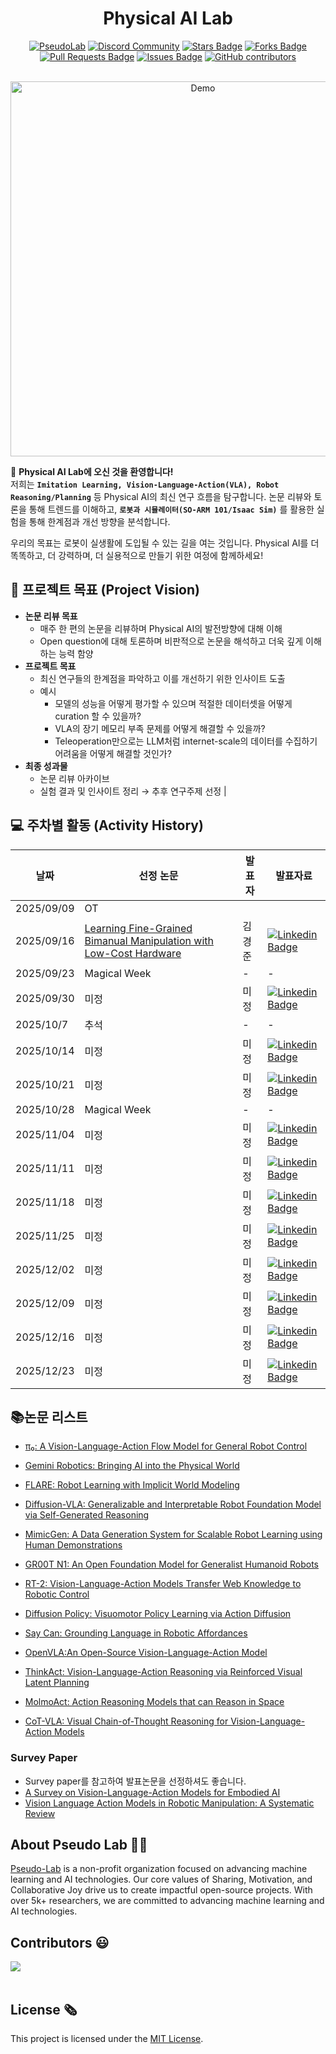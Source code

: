 

<h1 align="center"> Physical AI Lab </h1>

<div align="center">
<a href="https://pseudo-lab.com"><img src="https://img.shields.io/badge/PseudoLab-S11-3776AB" alt="PseudoLab"/></a>
<a href="https://discord.gg/EPurkHVtp2"><img src="https://img.shields.io/badge/Discord-BF40BF" alt="Discord Community"/></a>
<a href="https://github.com/Pseudo-Lab/PhyAI-Lab/stargazers"><img src="https://img.shields.io/github/stars/Pseudo-Lab/PhyAI-Lab" alt="Stars Badge"/></a>
<a href="https://github.com/Pseudo-Lab/PhyAI-Lab/network/members"><img src="https://img.shields.io/github/forks/Pseudo-Lab/PhyAI-Lab" alt="Forks Badge"/></a>
<a href="https://github.com/Pseudo-Lab/PhyAI-Lab/pulls"><img src="https://img.shields.io/github/issues-pr/Pseudo-Lab/PhyAI-Lab" alt="Pull Requests Badge"/></a>
<a href="https://github.com/Pseudo-Lab/PhyAI-Lab/issues"><img src="https://img.shields.io/github/issues/Pseudo-Lab/PhyAI-Lab" alt="Issues Badge"/></a>
<a href="https://github.com/Pseudo-Lab/PhyAI-Lab/graphs/contributors"><img alt="GitHub contributors" src="https://img.shields.io/github/contributors/Pseudo-Lab/PhyAI-Lab?color=2b9348"></a>
</div>
<br>



<!-- sheilds: https://shields.io/ -->
<!-- hits badge: https://hits.seeyoufarm.com/ -->

<p align="center">
  <img src="manipulation2.gif" alt="Demo" width="600"/>
</p>


🚀 **Physical AI Lab에 오신 것을 환영합니다!**\
저희는 **`Imitation Learning, Vision-Language-Action(VLA), Robot Reasoning/Planning`** 등 Physical AI의 최신 연구 흐름을 탐구합니다.
논문 리뷰와 토론을 통해 트렌드를 이해하고, **`로봇과 시뮬레이터(SO-ARM 101/Isaac Sim)`**
를 활용한 실험을 통해 한계점과 개선 방향을 분석합니다.

우리의 목표는 로봇이 실생활에 도입될 수 있는 길을 여는 것입니다.
Physical AI를 더 똑똑하고, 더 강력하며, 더 실용적으로 만들기 위한 여정에 함께하세요!

## 🌟 프로젝트 목표 (Project Vision)
- **논문 리뷰 목표**
    - 매주 한 편의 논문을 리뷰하며 Physical AI의 발전방향에 대해 이해
    - Open question에 대해 토론하며 비판적으로 논문을 해석하고 더욱 깊게 이해하는 능력 함양
- **프로젝트 목표**
    - 최신 연구들의 한계점을 파악하고 이를 개선하기 위한 인사이트 도출
    - 예시
        - 모델의 성능을 어떻게 평가할 수 있으며 적절한 데이터셋을 어떻게 curation 할 수 있을까?
        - VLA의 장기 메모리 부족 문제를 어떻게 해결할 수 있을까?
        - Teleoperation만으로는 LLM처럼 internet-scale의 데이터를 수집하기 어려움을 어떻게 해결할 것인가?
- **최종 성과물**
    - 논문 리뷰 아카이브
    - 실험 결과 및 인사이트 정리 → 추후 연구주제 선정         |


## 💻 주차별 활동 (Activity History)

| 날짜 | 선정 논문 | 발표자 | 발표자료
| -------- | -------- | ---- |------|
| 2025/09/09 | OT       |      |        |
| 2025/09/16 |  [Learning Fine-Grained Bimanual Manipulation with Low-Cost Hardware](https://tonyzhaozh.github.io/aloha/)|김경준 |  [![Linkedin Badge](https://img.shields.io/badge/-LinkedIn-blue?style=flat-square&logo=Linkedin&logoColor=white&link=https://www.linkedin.com/in/seong-yun-byeon-8183a8113/)]()
| 2025/09/23 |  Magical Week | - | -
| 2025/09/30 |  미정 | 미정 | [![Linkedin Badge](https://img.shields.io/badge/-LinkedIn-blue?style=flat-square&logo=Linkedin&logoColor=white&link=https://www.linkedin.com/in/seong-yun-byeon-8183a8113/)]()
| 2025/10/7 |  추석 | - |-
| 2025/10/14 |  미정 | 미정 | [![Linkedin Badge](https://img.shields.io/badge/-LinkedIn-blue?style=flat-square&logo=Linkedin&logoColor=white&link=https://www.linkedin.com/in/seong-yun-byeon-8183a8113/)]()
| 2025/10/21 |  미정 | 미정 | [![Linkedin Badge](https://img.shields.io/badge/-LinkedIn-blue?style=flat-square&logo=Linkedin&logoColor=white&link=https://www.linkedin.com/in/seong-yun-byeon-8183a8113/)]()
| 2025/10/28 |  Magical Week |- | -
| 2025/11/04 |  미정 | 미정 | [![Linkedin Badge](https://img.shields.io/badge/-LinkedIn-blue?style=flat-square&logo=Linkedin&logoColor=white&link=https://www.linkedin.com/in/seong-yun-byeon-8183a8113/)]()
| 2025/11/11 | 미정 | 미정 | [![Linkedin Badge](https://img.shields.io/badge/-LinkedIn-blue?style=flat-square&logo=Linkedin&logoColor=white&link=https://www.linkedin.com/in/seong-yun-byeon-8183a8113/)]()
| 2025/11/18 | 미정 | 미정 | [![Linkedin Badge](https://img.shields.io/badge/-LinkedIn-blue?style=flat-square&logo=Linkedin&logoColor=white&link=https://www.linkedin.com/in/seong-yun-byeon-8183a8113/)]()
| 2025/11/25 |  미정 | 미정 | [![Linkedin Badge](https://img.shields.io/badge/-LinkedIn-blue?style=flat-square&logo=Linkedin&logoColor=white&link=https://www.linkedin.com/in/seong-yun-byeon-8183a8113/)]()
| 2025/12/02 |  미정 | 미정 | [![Linkedin Badge](https://img.shields.io/badge/-LinkedIn-blue?style=flat-square&logo=Linkedin&logoColor=white&link=https://www.linkedin.com/in/seong-yun-byeon-8183a8113/)]()
| 2025/12/09 |  미정 | 미정 | [![Linkedin Badge](https://img.shields.io/badge/-LinkedIn-blue?style=flat-square&logo=Linkedin&logoColor=white&link=https://www.linkedin.com/in/seong-yun-byeon-8183a8113/)]()
| 2025/12/16 |  미정 | 미정 | [![Linkedin Badge](https://img.shields.io/badge/-LinkedIn-blue?style=flat-square&logo=Linkedin&logoColor=white&link=https://www.linkedin.com/in/seong-yun-byeon-8183a8113/)]()
| 2025/12/23 |  미정 | 미정 | [![Linkedin Badge](https://img.shields.io/badge/-LinkedIn-blue?style=flat-square&logo=Linkedin&logoColor=white&link=https://www.linkedin.com/in/seong-yun-byeon-8183a8113/)]()

## 📚논문 리스트
- [π₀: A Vision-Language-Action Flow Model for General Robot Control](https://www.physicalintelligence.company/blog/pi0)


- [Gemini Robotics: Bringing AI into the Physical World](https://arxiv.org/abs/2503.20020)
- [FLARE: Robot Learning with Implicit World Modeling](https://research.nvidia.com/labs/gear/flare/)
- [Diffusion-VLA: Generalizable and Interpretable Robot Foundation Model via Self-Generated Reasoning](https://diffusion-vla.github.io/)
- [MimicGen: A Data Generation System for Scalable Robot Learning using Human Demonstrations](https://mimicgen.github.io/) 
- [GR00T N1: An Open Foundation Model for Generalist Humanoid Robots](https://arxiv.org/abs/2503.14734)
- [RT-2: Vision-Language-Action Models Transfer Web Knowledge to Robotic Control](https://deepmind.google/discover/blog/rt-2-new-model-translates-vision-and-language-into-action/)
- [Diffusion Policy: Visuomotor Policy Learning via Action Diffusion](https://diffusion-policy.cs.columbia.edu/)
- [Say Can: Grounding Language in Robotic Affordances](https://say-can.github.io/)
- [OpenVLA:An Open-Source Vision-Language-Action Model](https://openvla.github.io/)
- [ThinkAct: Vision-Language-Action Reasoning via Reinforced Visual Latent Planning](https://arxiv.org/abs/2507.16815)
- [MolmoAct: Action Reasoning Models that can Reason in Space](https://arxiv.org/abs/2508.07917)
- [CoT-VLA: Visual Chain-of-Thought Reasoning for Vision-Language-Action Models](https://cot-vla.github.io/)

### Survey Paper 
- Survey paper를 참고하여 발표논문을 선정하셔도 좋습니다.
- [A Survey on Vision-Language-Action Models for Embodied AI](https://arxiv.org/abs/2405.14093)
- [Vision Language Action Models in Robotic Manipulation: A Systematic Review](https://arxiv.org/abs/2507.10672)



## About Pseudo Lab 👋🏼</h2>

[Pseudo-Lab](https://pseudo-lab.com/) is a non-profit organization focused on advancing machine learning and AI technologies. Our core values of Sharing, Motivation, and Collaborative Joy drive us to create impactful open-source projects. With over 5k+ researchers, we are committed to advancing machine learning and AI technologies.

<h2>Contributors 😃</h2>
<a href="https://github.com/Pseudo-Lab/PhyAI-Lab/graphs/contributors">
  <img src="https://contrib.rocks/image?repo=Pseudo-Lab/PhyAI-Lab" />
</a>
<br><br>

<h2>License 🗞</h2>

This project is licensed under the [MIT License](https://opensource.org/licenses/MIT).

